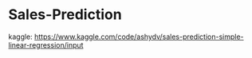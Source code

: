 # Sales-Prediction
kaggle: https://www.kaggle.com/code/ashydv/sales-prediction-simple-linear-regression/input
